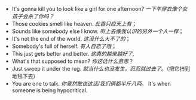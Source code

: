 + It's gonna kill you to look like a girl for one afternoon? *一下午穿衣像个女孩子会杀了你吗？*
+ Those cookies smell like heaven.	*此香只应天上有*；
+ Sounds like somebody else I know. *听上去像我认识的另外一个人一样*；
+  It's not the end of the world. *这没什么大不了的*；
+  Somebody's full of herself. *有人自恋了哦*；
+  This just gets better and better.  *这真的越来越好了*.
+  What's that supposed to mean? *你这话什么意思*？
+  Just sweep it under the rug. *就当什么也没发生，忍忍就过去了*。（把它扫到地毯下去）
+ You are one to talk. *你竟然敢说这话/我们俩都半斤八两*。 
	It's when someone is being hypocritical.
